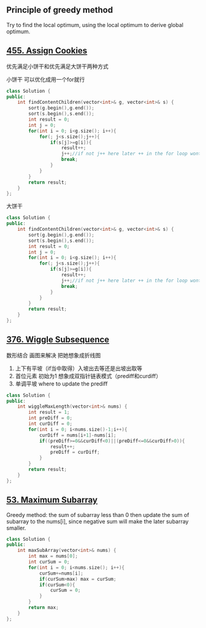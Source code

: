 ## Principle of greedy method
Try to find the local optimum, using the local optimum to derive global optimum.


## [455. Assign Cookies](https://leetcode.cn/problems/assign-cookies/description/)
优先满足小饼干和优先满足大饼干两种方式

小饼干 可以优化成用一个for就行
```CPP
class Solution {
public:
    int findContentChildren(vector<int>& g, vector<int>& s) {
        sort(g.begin(),g.end());
        sort(s.begin(),s.end());
        int result = 0;
        int j = 0;
        for(int i = 0; i<g.size(); i++){
            for(; j<s.size();j++){
                if(s[j]>=g[i]){
                    result++;
                    j++;//if not j++ here later ++ in the for loop wont excute since we break
                    break;
                }
            }
        }
        return result;
    }
};
```
大饼干
```CPP
class Solution {
public:
    int findContentChildren(vector<int>& g, vector<int>& s) {
        sort(g.begin(),g.end());
        sort(s.begin(),s.end());
        int result = 0;
        int j = 0;
        for(int i = 0; i<g.size(); i++){
            for(; j<s.size();j++){
                if(s[j]>=g[i]){
                    result++;
                    j++;//if not j++ here later ++ in the for loop wont excute since we break
                    break;
                }
            }
        }
        return result;
    }
};
```

## [376. Wiggle Subsequence](https://leetcode.cn/problems/wiggle-subsequence/description/)
数形结合 画图来解决 把她想象成折线图
1. 上下有平坡（if当中取得）入坡出去等还是出坡出取等
2. 首位元素 初始为1 想象成双指针链表模式（prediff和curdiff）
3. 单调平坡 where to update the prediff
```CPP
class Solution {
public:
    int wiggleMaxLength(vector<int>& nums) {
        int result = 1;
        int preDiff = 0;
        int curDiff = 0;
        for(int i = 0; i<nums.size()-1;i++){
            curDiff = nums[i+1]-nums[i];
            if((preDiff>=0&&curDiff<0)||(preDiff<=0&&curDiff>0)){
                result++;
                preDiff = curDiff;
            }
        }
        return result;
    }
};
```

## [53. Maximum Subarray](https://leetcode.cn/problems/maximum-subarray/description/)
Greedy method: the sum of subarray less than 0 then update the sum of subarray to the nums[i], since negative sum will make the later subarray smaller.
```CPP
class Solution {
public:
    int maxSubArray(vector<int>& nums) {
        int max = nums[0];
        int curSum = 0;
        for(int i = 0; i<nums.size(); i++){
            curSum+=nums[i];
            if(curSum>max) max = curSum;
            if(curSum<0){
                curSum = 0;
            }
        }
        return max;
    }
};
```
